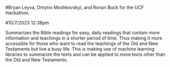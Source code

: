#Bryan Leyva, Dmytro Moshkovskyi, and Ronan Buck for the UCF Hackathon. 

#10/7/2023 12:38pm

Summarizes the Bible readings for easy, daily readings that contain more information and teachings in a shorter period of time. Thus making it more accessible for those who want to read the teachings of the Old and New Testaments but live a busy life. This is making use of machine learning libraries to summarize the texts and can be applied to more texts other than the Old and New Testaments.
